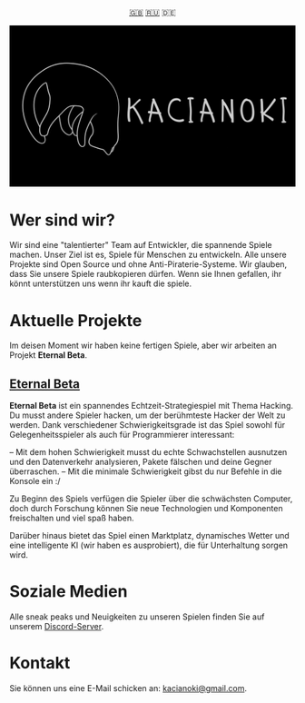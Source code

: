 <p align="center">
  <a href="./README.md">🇬🇧</a>
  <a href="./README_RU.md">🇷🇺</a>
  <a>🇩🇪</a>
</p>

![Logo](https://github.com/Kacianoki/.github/blob/main/kacianoki/Kacianoki3840x2160.png?raw=true)
# Wer sind wir?
Wir sind eine "talentierter" Team auf Entwickler, die spannende Spiele machen. Unser Ziel ist es, Spiele für Menschen zu entwickeln. Alle unsere Projekte sind Open Source und ohne Anti-Piraterie-Systeme. Wir glauben, dass Sie unsere Spiele raubkopieren dürfen. Wenn sie Ihnen gefallen, ihr könnt unterstützen uns wenn ihr kauft die spiele.

# Aktuelle Projekte
Im deisen Moment wir haben keine fertigen Spiele, aber wir arbeiten an Projekt **Eternal Beta**.

## [Eternal Beta](https://github.com/Kacianoki/Eternal-Beta)

**Eternal Beta** ist ein spannendes Echtzeit-Strategiespiel mit Thema Hacking. Du musst andere Spieler hacken, um der berühmteste Hacker der Welt zu werden. Dank verschiedener Schwierigkeitsgrade ist das Spiel sowohl für Gelegenheitsspieler als auch für Programmierer interessant:

– Mit dem hohen Schwierigkeit musst du echte Schwachstellen ausnutzen und den Datenverkehr analysieren, Pakete fälschen und deine Gegner überraschen.
– Mit die minimale Schwierigkeit gibst du nur Befehle in die Konsole ein :/

Zu Beginn des Spiels verfügen die Spieler über die schwächsten Computer, doch durch Forschung können Sie neue Technologien und Komponenten freischalten und viel spaß haben.

Darüber hinaus bietet das Spiel einen Marktplatz, dynamisches Wetter und eine intelligente KI (wir haben es ausprobiert), die für Unterhaltung sorgen wird.

# Soziale Medien

Alle sneak peaks und Neuigkeiten zu unseren Spielen finden Sie auf unserem [Discord-Server](https://discord.gg/ASxHRW3DMk).


# Kontakt

Sie können uns eine E-Mail schicken an: kacianoki@gmail.com.
